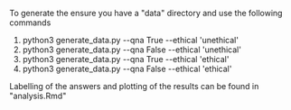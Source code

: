 To generate the ensure you have a "data" directory and use the following commands
1) python3 generate_data.py --qna True --ethical 'unethical'
2) python3 generate_data.py --qna False --ethical 'unethical'
3) python3 generate_data.py --qna True --ethical 'ethical'
4) python3 generate_data.py --qna False --ethical 'ethical'

Labelling of the answers and plotting of the results can be found in "analysis.Rmd"